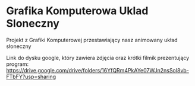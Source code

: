 # Grafika Komputerowa Uklad Sloneczny
 Projekt z Grafiki Komputerowej przestawiający nasz animowany układ słoneczny 


Link do dysku google, który zawiera zdjęcia oraz krótki filmik prezentujący program: https://drive.google.com/drive/folders/16YfQRm4PkAYe07WJn2nsSoI8vb-FTbFY?usp=sharing
